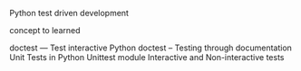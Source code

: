 Python test driven development

concept to learned

doctest — Test interactive Python
doctest – Testing through documentation
Unit Tests in Python
Unittest module
Interactive and Non-interactive tests


